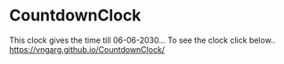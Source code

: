 # CountdownClock
This clock gives the time till 06-06-2030...
To see the clock click below..<br>
https://vngarg.github.io/CountdownClock/
